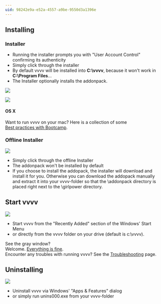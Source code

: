 ```yaml
---
uid: 98242e9a-e52a-4557-a9be-9550d3a1396e
---
```


## Installing

### Installer

* Running the installer prompts you with "User Account Control" confirming its authenticity  
* Simply click through the installer  
* By default vvvv will be installed into **C:\vvvv**, because it won't work in **C:\Program Files**...  
* The Installer optionally installs the addonpack.  

![](~/img/vvvv_UAC_Screen2.png "")
  
![](~/img/vvvv_installer.png "")

#### OS X
Want to run vvvv on your mac? Here is a collection of some   
[Best practices with Bootcamp](xref:be87c353-6012-4044-8a1e-5ed0afb1c799).  


### Offline Installer

![](~/img/vvvv_folder4.png "")  


* Simply click through the offline Installer  
* The addonpack won't be installed by default  
* If you choose to install the addopack, the installer will download and install it for you. Otherwise you can download the addopack manually and extract it into your vvvv-folder so that the \addonpack directory is placed right next to the \girlpower directory.  



## Start vvvv

![](~/img/vvvv_StartMenu.png "")   
 


* Start vvvv from the "Recently Added" section of the Windows' Start Menu  
* or directly from the vvvv folder on your drive (default is c:\vvvv).  

See the gray window?  
Welcome. [Everything is fine](xref:e87fb3bc-1512-456a-9529-8b901f459dc6).  
Encounter any troubles with running vvvv? See the [Troubleshooting](xref:654fb0a1-2f52-4425-8ab7-2f82d4785d54) page.  




## Uninstalling

![](~/img/vvvv_uninstall_AppsAndFeatures2.png "")   


* Uninstall vvvv via Windows' "Apps & Features" dialog  
* or simply run unins000.exe from your vvvv-folder  

